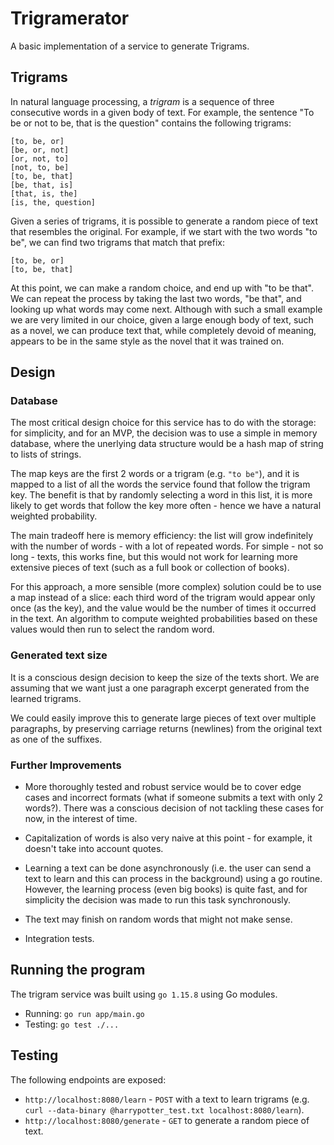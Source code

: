 # Trigramerator

A basic implementation of a service to generate Trigrams.

## Trigrams

In natural language processing, a _trigram_ is a sequence of three consecutive words in a given body of text. For example, the sentence "To be or not to be, that is the question" contains the following trigrams:

```
[to, be, or]
[be, or, not]
[or, not, to]
[not, to, be]
[to, be, that]
[be, that, is]
[that, is, the]
[is, the, question]
```

Given a series of trigrams, it is possible to generate a random piece of text that resembles the original. For example, if we start with the two words "to be", we can find two trigrams that match that prefix:

```
[to, be, or]
[to, be, that]
```

At this point, we can make a random choice, and end up with "to be that". We can repeat the process by taking the last two words, "be that", and looking up what words may come next. Although with such a small example we are very limited in our choice, given a large enough body of text, such as a novel, we can produce text that, while completely devoid of meaning, appears to be in the same style as the novel that it was trained on.

## Design

### Database

The most critical design choice for this service has to do with the storage: for simplicity, and for an MVP, the decision was to use a simple in memory database, where the unerlying data 
structure would be a hash map of string to lists of strings. 

The map keys are the first 2 words or a trigram (e.g. `"to be"`), and it is mapped to a list of all the words the service found that follow the trigram key. The benefit is that by randomly selecting a word in this list, it is more likely to get words that follow the key more often - hence we have a natural weighted probability.

The main tradeoff here is memory efficiency: the list will grow indefinitely with the number of words - with a lot of repeated words. For simple - not so long - texts, this works fine, but this would not work for learning more extensive pieces of text (such as a full book or collection of books).

For this approach, a more sensible (more complex) solution could be to use a map instead of a slice: each third word of the trigram would appear only once (as the key), and the value would be the number of times it occurred in the text. An algorithm to compute weighted probabilities based on these values would then run to select the random word.

### Generated text size

It is a conscious design decision to keep the size of the texts short. We are assuming that we want just a one paragraph excerpt generated from the learned trigrams.

We could easily improve this to generate large pieces of text over multiple paragraphs, by preserving carriage returns (newlines) from the original text as one of the suffixes.

### Further Improvements
* More thoroughly tested and robust service would be to cover edge cases and incorrect formats (what if someone submits a text with only 2 words?). There was a conscious decision of not tackling these cases for now, in the interest of time.

* Capitalization of words is also very naive at this point - for example, it doesn't take into account quotes. 

* Learning a text can be done asynchronously (i.e. the user can send a text to learn and this can process in the background) using a go routine. However, the learning process (even big books) is quite fast, and for simplicity the decision was made to run this task synchronously.

* The text may finish on random words that might not make sense.

* Integration tests.

## Running the program

The trigram service was built using `go 1.15.8` using Go modules.

* Running: `go run app/main.go`
* Testing: `go test ./...`

## Testing

The following endpoints are exposed:

* `http://localhost:8080/learn` - `POST` with a text to learn trigrams (e.g. `curl --data-binary @harrypotter_test.txt localhost:8080/learn`).
* `http://localhost:8080/generate` - `GET` to generate a random piece of text.
